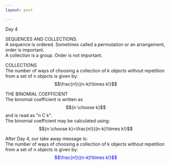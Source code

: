 ```yaml
---
layout: post

---
```

Day 4

SEQUENCES AND COLLECTIONS.  
A sequence is ordered. Sometimes called a permutation or an arrangement, order is important.  
A collection is a group. Order is not important.  

COLLECTIONS  
The number of ways of choosing a collection of k objects without repetition from a set of n objects is given by:  
$$\frac{n!}{(n-k)!\times k!}$$  

THE BINOMIAL COEFFICIENT  
The binomial coefficient is written as $${n \choose k}$$ and is read as "n C k".  
The binomial coefficient may be calculated using:  
$${n \choose k}=\frac{n!}{(n-k)!\times k!}$$  

After Day 4, our take away message is:  
The number of ways of choosing a collection of k objects without repetition from a set of n objects is given by:  
<span style="color:blue">$$\frac{n!}{(n-k)!\times k!}$$</span>  
     
